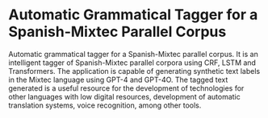 # Automatic Grammatical Tagger for a Spanish-Mixtec Parallel Corpus
Automatic grammatical tagger for a Spanish-Mixtec parallel corpus.
It is an intelligent tagger of Spanish-Mixtec parallel corpora using CRF, LSTM and Transformers.
The application is capable of generating synthetic text labels in the Mixtec language using GPT-4 and GPT-4O.
The tagged text generated is a useful resource for the development of technologies for other languages ​​with low digital resources, development of automatic translation systems, voice recognition, among other tools.
